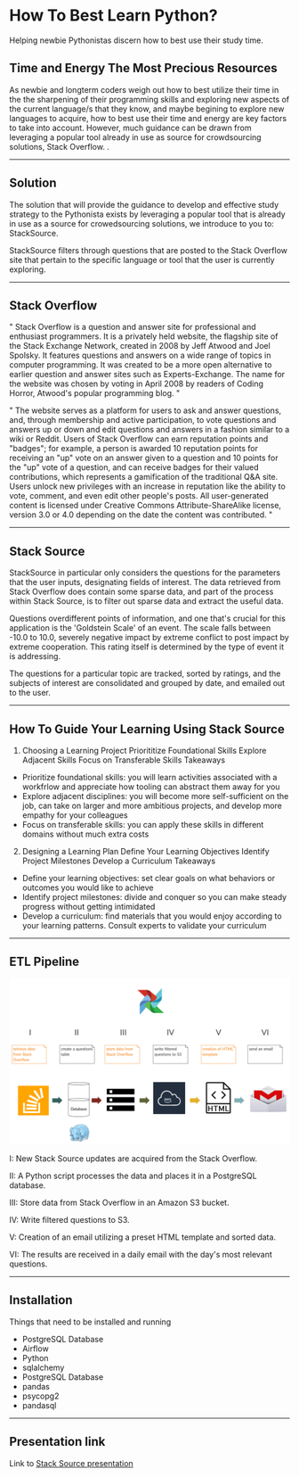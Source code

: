 # How To Best Learn Python?

Helping newbie Pythonistas discern how to best use their study time.

## Time and Energy The Most Precious Resources

As newbie and longterm coders weigh out how to best utilize their time in the 
the sharpening of their programming skills and exploring new aspects of the
current language/s that they know, and maybe begining to explore new languages 
to acquire, how to best use their time and energy are key factors to take into
account. However, much guidance can be drawn from leveraging a popular tool 
already in use as source for crowdsourcing solutions, Stack Overflow. 
.

---

## Solution

The solution that will provide the guidance to develop and effective study 
strategy to the Pythonista exists by leveraging a popular tool that is already
in use as a source for crowedsourcing solutions, we introduce to you to: 
StackSource. 

StackSource filters through questions that are posted to the Stack Overflow site
that pertain to the specific language or tool that the user is currently exploring.

---

## Stack Overflow


" Stack Overflow is a question and answer site for professional and enthusiast
programmers. It is a privately held website, the flagship site of the Stack
Exchange Network, created in 2008 by Jeff Atwood and Joel Spolsky. It features
questions and answers on a wide range of topics in computer programming. It was
created to be a more open alternative to earlier question and answer sites such
as Experts-Exchange. The name for the website was chosen by voting in April 2008
by readers of Coding Horror, Atwood's popular programming blog. "

" The website serves as a platform for users to ask and answer questions, and, 
through membership and active participation, to vote questions and answers up or 
down and edit questions and answers in a fashion similar to a wiki or Reddit. Users 
of Stack Overflow can earn reputation points and "badges"; for example, a person is 
awarded 10 reputation points for receiving an "up" vote on an answer given to a 
question and 10 points for the "up" vote of a question, and can receive badges 
for their valued contributions, which represents a gamification of the traditional 
Q&A site. Users unlock new privileges with an increase in reputation like the 
ability to vote, comment, and even edit other people's posts. All user-generated 
content is licensed under Creative Commons Attribute-ShareAlike license, version 3.0 
or 4.0 depending on the date the content was contributed. "

---

## Stack Source

StackSource in particular only considers the questions for the parameters that the 
user inputs, designating fields of interest. The data retrieved from Stack Overflow
does contain some sparse data, and part of the process within Stack Source, is to 
filter out sparse data and extract the useful data.

Questions overdifferent points of information, and one that's
crucial for this application is the 'Goldstein Scale' of an event. The scale
falls between -10.0 to 10.0, severely negative impact by extreme conflict to
post impact by extreme cooperation. This rating itself is determined by the
type of event it is addressing.

The questions for a particular topic are tracked, sorted by ratings, and the subjects 
of interest are consolidated and grouped by date, and emailed out to the user. 

---

## How To Guide Your Learning Using Stack Source

1. Choosing a Learning Project
Priorititize Foundational Skills
Explore Adjacent Skills
Focus on Transferable Skills
Takeaways
- Prioritize foundational skills: you will learn activities associated with a workfrlow 
and appreciate how tooling can abstract them away for you
- Explore adjacent disciplines: you will become more self-sufficient on the job, can 
take on larger and more ambitious projects, and develop more empathy for your colleagues
- Focus on transferable skills: you can apply these skills in different domains without 
much extra costs

2. Designing a Learning Plan
Define Your Learning Objectives
Identify Project Milestones
Develop a Curriculum
Takeaways
- Define your learning objectives: set clear goals on what behaviors or outcomes you 
would like to achieve
- Identify project milestones: divide and conquer so you can make steady progress without 
getting intimidated
- Develop a curriculum: find materials that you would enjoy according to your learning 
patterns. Consult experts to validate your curriculum

---

## ETL Pipeline

![Image](images/pipeline.jpg)

I: New Stack Source updates are acquired from the Stack Overflow. 

II: A Python script processes the data and places it in a PostgreSQL database. 

III: Store data from Stack Overflow in an Amazon S3 bucket.

IV: Write filtered questions to S3.

V: Creation of an email utilizing a preset HTML template and sorted data. 

VI: The results are received in a daily email with the day's most
relevant questions.

---

## Installation

Things that need to be installed and running

- PostgreSQL Database
- Airflow
- Python
- sqlalchemy
- PostgreSQL Database
- pandas
- psycopg2
- pandasql

---

## Presentation link

Link to [Stack Source presentation](https://bit.ly/3a26hmV)